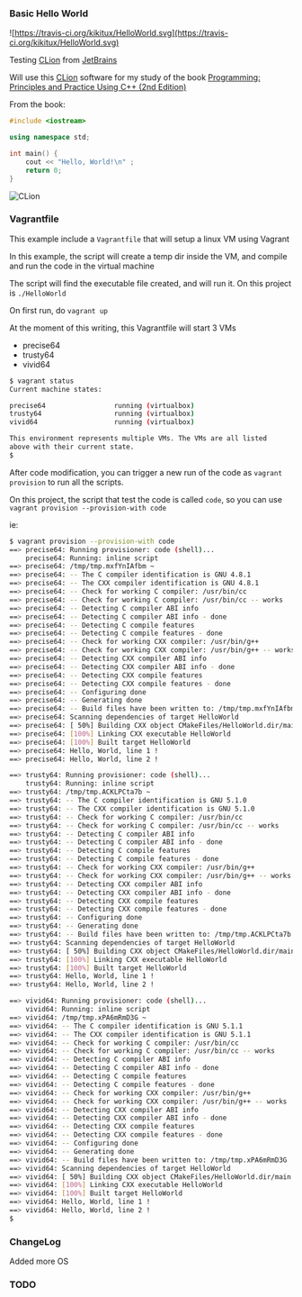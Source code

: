 ### Basic Hello World

![https://travis-ci.org/kikitux/HelloWorld.svg](https://travis-ci.org/kikitux/HelloWorld.svg)

Testing [CLion](https://www.jetbrains.com/clion) from [JetBrains](https://www.jetbrains.com/)

Will use this [CLion](https://www.jetbrains.com/clion) software for my study of the book [Programming: Principles and Practice Using C++ (2nd Edition)](http://www.amazon.com/Programming-Principles-Practice-Using-2nd/dp/0321992784/ref=sr_1_1?ie=UTF8&qid=1437274549&sr=8-1&keywords=bjarne&pebp=1437274553256&perid=1QMN2V5D6QK30NXBAK61)

From the book:

```cpp
#include <iostream>

using namespace std;

int main() {
    cout << "Hello, World!\n" ;
    return 0;
}
```

![CLion](https://www.dropbox.com/s/bloq05domxtftva/Screenshot%202015-07-19%2016.18.15.png?dl=1)

### Vagrantfile

This example include a `Vagrantfile` that will setup a linux VM using Vagrant

In this example, the script will create a temp dir inside the VM, and compile and run the code in the virtual machine

The script will find the executable file created, and will run it. On this project is `./HelloWorld`

On first run, do `vagrant up`

At the moment of this writing, this Vagrantfile will start 3 VMs
- precise64
- trusty64
- vivid64

```bash
$ vagrant status
Current machine states:

precise64                 running (virtualbox)
trusty64                  running (virtualbox)
vivid64                   running (virtualbox)

This environment represents multiple VMs. The VMs are all listed
above with their current state.
$
```

After code modification, you can trigger a new run of the code as `vagrant provision` to run all the scripts.

On this project, the script that test the code is called `code`, so you can use `vagrant provision --provision-with code`

ie:

```bash
$ vagrant provision --provision-with code
==> precise64: Running provisioner: code (shell)...
    precise64: Running: inline script
==> precise64: /tmp/tmp.mxfYnIAfbm ~
==> precise64: -- The C compiler identification is GNU 4.8.1
==> precise64: -- The CXX compiler identification is GNU 4.8.1
==> precise64: -- Check for working C compiler: /usr/bin/cc
==> precise64: -- Check for working C compiler: /usr/bin/cc -- works
==> precise64: -- Detecting C compiler ABI info
==> precise64: -- Detecting C compiler ABI info - done
==> precise64: -- Detecting C compile features
==> precise64: -- Detecting C compile features - done
==> precise64: -- Check for working CXX compiler: /usr/bin/g++
==> precise64: -- Check for working CXX compiler: /usr/bin/g++ -- works
==> precise64: -- Detecting CXX compiler ABI info
==> precise64: -- Detecting CXX compiler ABI info - done
==> precise64: -- Detecting CXX compile features
==> precise64: -- Detecting CXX compile features - done
==> precise64: -- Configuring done
==> precise64: -- Generating done
==> precise64: -- Build files have been written to: /tmp/tmp.mxfYnIAfbm
==> precise64: Scanning dependencies of target HelloWorld
==> precise64: [ 50%] Building CXX object CMakeFiles/HelloWorld.dir/main.cpp.o
==> precise64: [100%] Linking CXX executable HelloWorld
==> precise64: [100%] Built target HelloWorld
==> precise64: Hello, World, line 1 !
==> precise64: Hello, World, line 2 !

==> trusty64: Running provisioner: code (shell)...
    trusty64: Running: inline script
==> trusty64: /tmp/tmp.ACKLPCta7b ~
==> trusty64: -- The C compiler identification is GNU 5.1.0
==> trusty64: -- The CXX compiler identification is GNU 5.1.0
==> trusty64: -- Check for working C compiler: /usr/bin/cc
==> trusty64: -- Check for working C compiler: /usr/bin/cc -- works
==> trusty64: -- Detecting C compiler ABI info
==> trusty64: -- Detecting C compiler ABI info - done
==> trusty64: -- Detecting C compile features
==> trusty64: -- Detecting C compile features - done
==> trusty64: -- Check for working CXX compiler: /usr/bin/g++
==> trusty64: -- Check for working CXX compiler: /usr/bin/g++ -- works
==> trusty64: -- Detecting CXX compiler ABI info
==> trusty64: -- Detecting CXX compiler ABI info - done
==> trusty64: -- Detecting CXX compile features
==> trusty64: -- Detecting CXX compile features - done
==> trusty64: -- Configuring done
==> trusty64: -- Generating done
==> trusty64: -- Build files have been written to: /tmp/tmp.ACKLPCta7b
==> trusty64: Scanning dependencies of target HelloWorld
==> trusty64: [ 50%] Building CXX object CMakeFiles/HelloWorld.dir/main.cpp.o
==> trusty64: [100%] Linking CXX executable HelloWorld
==> trusty64: [100%] Built target HelloWorld
==> trusty64: Hello, World, line 1 !
==> trusty64: Hello, World, line 2 !

==> vivid64: Running provisioner: code (shell)...
    vivid64: Running: inline script
==> vivid64: /tmp/tmp.xPA6mRmD3G ~
==> vivid64: -- The C compiler identification is GNU 5.1.1
==> vivid64: -- The CXX compiler identification is GNU 5.1.1
==> vivid64: -- Check for working C compiler: /usr/bin/cc
==> vivid64: -- Check for working C compiler: /usr/bin/cc -- works
==> vivid64: -- Detecting C compiler ABI info
==> vivid64: -- Detecting C compiler ABI info - done
==> vivid64: -- Detecting C compile features
==> vivid64: -- Detecting C compile features - done
==> vivid64: -- Check for working CXX compiler: /usr/bin/g++
==> vivid64: -- Check for working CXX compiler: /usr/bin/g++ -- works
==> vivid64: -- Detecting CXX compiler ABI info
==> vivid64: -- Detecting CXX compiler ABI info - done
==> vivid64: -- Detecting CXX compile features
==> vivid64: -- Detecting CXX compile features - done
==> vivid64: -- Configuring done
==> vivid64: -- Generating done
==> vivid64: -- Build files have been written to: /tmp/tmp.xPA6mRmD3G
==> vivid64: Scanning dependencies of target HelloWorld
==> vivid64: [ 50%] Building CXX object CMakeFiles/HelloWorld.dir/main.cpp.o
==> vivid64: [100%] Linking CXX executable HelloWorld
==> vivid64: [100%] Built target HelloWorld
==> vivid64: Hello, World, line 1 !
==> vivid64: Hello, World, line 2 !
$ 
```
### ChangeLog

Added more OS

### TODO
